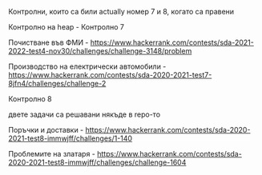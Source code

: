Контролни, които са били actually номер 7 и 8, когато са правени

Контролнo на heap - Контролно 7

Почистване във ФМИ - https://www.hackerrank.com/contests/sda-2021-2022-test4-nov30/challenges/challenge-3148/problem

Производство на електрически автомобили - https://www.hackerrank.com/contests/sda-2020-2021-test7-8jfn4/challenges/challenge-2

Контролно 8

двете задачи са решавани някъде в repo-то

Поръчки и доставки - https://www.hackerrank.com/contests/sda-2020-2021-test8-immwjff/challenges/1-140

Проблемите на златаря - https://www.hackerrank.com/contests/sda-2020-2021-test8-immwjff/challenges/challenge-1604
